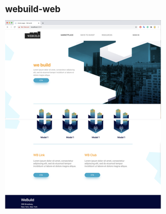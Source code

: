 # webuild-web

![A](https://github.com/team247/webuild-web/raw/master/snapshots/home-p1.png)
![B](https://github.com/team247/webuild-web/raw/master/snapshots/home-p2.png)
